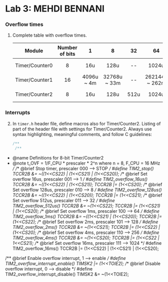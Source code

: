 # Lab 3: MEHDI BENNANI

### Overflow times

1. Complete table with overflow times.

    | **Module** | **Number of bits** | **1** | **8** | **32** | **64** | **128** | **256** | **1024** |
   | :-: | :-: | :-: | :-: | :-: | :-: | :-: | :-: | :-: |
   | Timer/Counter0 | 8  | 16u         | 128u         | --   | 1024u          | --    | 4096u ~ 4m | 16384u ~ 16m |
   | Timer/Counter1 | 16 | 4096u ~ 4m  | 32768u ~ 33m | --   | 262144u ~ 262m | --    | 1.048576   | 4.194304     |
   | Timer/Counter2 | 8  | 16u         | 128u         | 512u | 1024u          | 2048u | 4096u      | 16384u ~ 16m |


### Interrupts

2. In `timer.h` header file, define macros also for Timer/Counter2. Listing of part of the header file with settings for Timer/Counter2. Always use syntax highlighting, meaningful comments, and follow C guidelines:

   ```c
   /**
    /**
 * @name  Definitions for 8-bit Timer/Counter2
 * @note  t_OVF = 1/F_CPU * prescaler * 2^n where n = 8, F_CPU = 16 MHz
 */
 /** @brief Stop timer, prescaler 000 --> STOP */
 #define TIM2_stop()             TCCR2B &= ~((1<<CS22) | (1<<CS21) | (1<<CS20));
 /** @brief Set overflow 16us, prescaler 001 --> 1 */
 #define TIM2_overflow_16us()    TCCR2B &= ~((1<<CS22) | (1<<CS21)); TCCR2B |= (1<<CS20);
 /** @brief Set overflow 128us, prescaler 010 --> 8 */
 #define TIM2_overflow_128us()   TCCR2B &= ~((1<<CS22) | (1<<CS20)); TCCR2B |= (1<<CS21);
 /** @brief Set overflow 512us, prescaler 011 --> 32 */
 #define TIM2_overflow_512us()   TCCR2B &= ~(1<<CS22); TCCR2B |= (1<<CS21) | (1<<CS20);
 /** @brief Set overflow 1ms, prescaler 100 --> 64 */
 #define TIM2_overflow_1ms()     TCCR2B &= ~((1<<CS21) | (1<<CS20)); TCCR2B |= (1<<CS22);
 /** @brief Set overflow 2ms, prescaler 101 --> 128 */
 #define TIM2_overflow_2ms()     TCCR2B &= ~(1<<CS21); TCCR2B |= (1<<CS22) | (1<<CS20);
 /** @brief Set overflow 4ms, prescaler 110 --> 256 */
 #define TIM2_overflow_4ms()     TCCR2B &= ~(1<<CS20); TCCR2B |= (1<<CS22 | 1<<CS21);
 /** @brief Set overflow 16ms, prescaler 111 --> 1024 */
 #define TIM2_overflow_16ms()    TCCR2B |= (1<<CS22) | (1<<CS21) | (1<<CS20);

 /** @brief Enable overflow interrupt, 1 --> enable */
 #define TIM2_overflow_interrupt_enable()  TIMSK2 |= (1<<TOIE2);
 /** @brief Disable overflow interrupt, 0 --> disable */
 #define TIM2_overflow_interrupt_disable() TIMSK2 &= ~(1<<TOIE2);
   ```